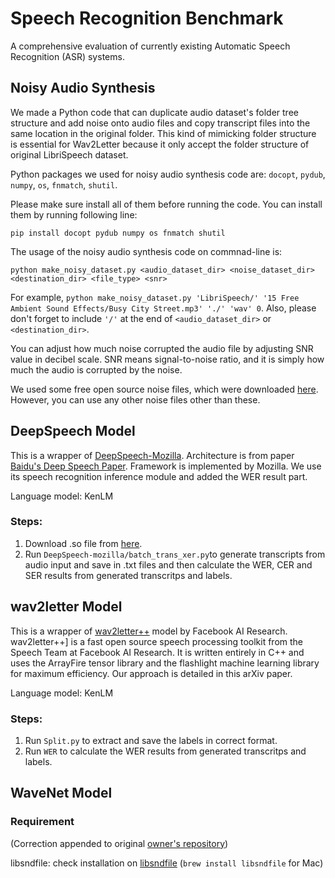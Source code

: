 # Speech Recognition Benchmark

A comprehensive evaluation of currently existing Automatic Speech Recognition (ASR) systems.



## Noisy Audio Synthesis
We made a Python code that can duplicate audio dataset's folder tree structure and add noise onto audio files and copy transcript files into the same location in the original folder. This kind of mimicking folder structure is essential for Wav2Letter because it only accept the folder structure of original LibriSpeech dataset.

Python packages we used for noisy audio synthesis code are: `docopt`, `pydub`, `numpy`, `os`, `fnmatch`, `shutil`.

Please make sure install all of them before running the code. You can install them by running following line:
```
pip install docopt pydub numpy os fnmatch shutil
```

The usage of the noisy audio synthesis code on commnad-line is:
```
python make_noisy_dataset.py <audio_dataset_dir> <noise_dataset_dir> <destination_dir> <file_type> <snr>
```
For example, `python make_noisy_dataset.py 'LibriSpeech/' '15 Free Ambient Sound Effects/Busy City Street.mp3' './' 'wav' 0`. Also, please don't forget to include `'/'` at the end of `<audio_dataset_dir>` or `<destination_dir>`.

You can adjust how much noise corrupted the audio file by adjusting SNR value in decibel scale. SNR means signal-to-noise ratio, and it is simply how much the audio is corrupted by the noise. 

We used some free open source noise files, which were downloaded [here](http://pbblogassets.s3.amazonaws.com/uploads/2016/09/15-Free-Ambient-Sound-Effects.zip). However, you can use any other noise files other than these.


## DeepSpeech Model
This is a wrapper of [DeepSpeech-Mozilla](https://github.com/mozilla/DeepSpeech). Architecture is from paper [Baidu's Deep Speech Paper](https://arxiv.org/abs/1412.5567). Framework is implemented by Mozilla. We use its speech recognition inference module and added the WER result part.

Language model: KenLM

### Steps:
1. Download .so file from [here](https://drive.google.com/file/d/1c2o3P9OY87S6vCpJO2KCKRQQAhOO_gHb/view?usp=sharing).
2. Run `DeepSpeech-mozilla/batch_trans_xer.py`to generate transcripts from audio input and save in .txt files and then calculate the WER, CER and SER results from generated transcritps and labels.


## wav2letter Model
This is a wrapper of [wav2letter++](https://github.com/facebookresearch/wav2letter) model by Facebook AI Research. wav2letter++] is a fast open source speech processing toolkit from the Speech Team at Facebook AI Research. It is written entirely in C++ and uses the ArrayFire tensor library and the flashlight machine learning library for maximum efficiency. Our approach is detailed in this arXiv paper.

Language model: KenLM
### Steps:
1. Run `Split.py` to extract and save the labels in correct format.
2. Run `WER` to calculate the WER results from generated transcritps and labels.



## WaveNet Model

### Requirement
(Correction appended to original [owner's repository](https://github.com/buriburisuri/speech-to-text-wavenet))

libsndfile: check installation on [libsndfile](https://github.com/erikd/libsndfile) (`brew install libsndfile` for Mac)
